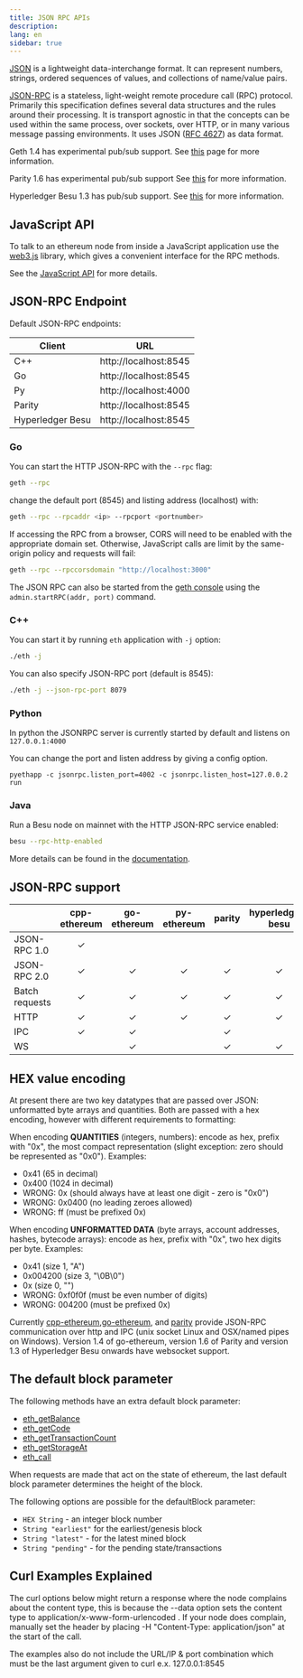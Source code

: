 ```yaml
---
title: JSON RPC APIs
description:
lang: en
sidebar: true
---
```


[JSON](http://json.org/) is a lightweight data-interchange format. It can represent numbers, strings, ordered sequences of values, and collections of name/value pairs.

[JSON-RPC](http://www.jsonrpc.org/specification) is a stateless, light-weight remote procedure call (RPC) protocol. Primarily this specification defines several data structures and the rules around their processing. It is transport agnostic in that the concepts can be used within the same process, over sockets, over HTTP, or in many various message passing environments. It uses JSON ([RFC 4627](http://www.ietf.org/rfc/rfc4627.txt)) as data format.

Geth 1.4 has experimental pub/sub support. See [this](https://github.com/ethereum/go-ethereum/wiki/RPC-PUB-SUB) page for more information.

Parity 1.6 has experimental pub/sub support See [this](https://github.com/paritytech/parity/wiki/JSONRPC-Eth-Pub-Sub-Module) for more information.

Hyperledger Besu 1.3 has pub/sub support. See [this](https://besu.hyperledger.org/en/stable/HowTo/Interact/APIs/RPC-PubSub/) for more information.

## JavaScript API

To talk to an ethereum node from inside a JavaScript application use the [web3.js](https://github.com/ethereum/web3.js) library, which gives a convenient interface for the RPC methods.

See the [JavaScript API](/developers/docs/apis/javascript) for more details.

## JSON-RPC Endpoint

Default JSON-RPC endpoints:

| Client           |          URL          |
| ---------------- | :-------------------: |
| C++              | http://localhost:8545 |
| Go               | http://localhost:8545 |
| Py               | http://localhost:4000 |
| Parity           | http://localhost:8545 |
| Hyperledger Besu | http://localhost:8545 |

### Go

You can start the HTTP JSON-RPC with the `--rpc` flag:

```bash
geth --rpc
```

change the default port (8545) and listing address (localhost) with:

```bash
geth --rpc --rpcaddr <ip> --rpcport <portnumber>
```

If accessing the RPC from a browser, CORS will need to be enabled with the appropriate domain set. Otherwise, JavaScript calls are limit by the same-origin policy and requests will fail:

```bash
geth --rpc --rpccorsdomain "http://localhost:3000"
```

The JSON RPC can also be started from the [geth console](https://github.com/ethereum/go-ethereum/wiki/JavaScript-Console) using the `admin.startRPC(addr, port)` command.

### C++

You can start it by running `eth` application with `-j` option:

```bash
./eth -j
```

You can also specify JSON-RPC port (default is 8545):

```bash
./eth -j --json-rpc-port 8079
```

### Python

In python the JSONRPC server is currently started by default and listens on `127.0.0.1:4000`

You can change the port and listen address by giving a config option.

`pyethapp -c jsonrpc.listen_port=4002 -c jsonrpc.listen_host=127.0.0.2 run`

### Java

Run a Besu node on mainnet with the HTTP JSON-RPC service enabled:

```bash
besu --rpc-http-enabled
```

More details can be found in the [documentation](https://besu.hyperledger.org/en/stable/Reference/CLI/CLI-Syntax/#rpc-http-enabled).

## JSON-RPC support

|                | cpp-ethereum | go-ethereum | py-ethereum |  parity  | hyperledger-besu |
| -------------- | :----------: | :---------: | :---------: | :------: | :--------------: |
| JSON-RPC 1.0   |   &#x2713;   |             |             |          |                  |
| JSON-RPC 2.0   |   &#x2713;   |  &#x2713;   |  &#x2713;   | &#x2713; |     &#x2713;     |
| Batch requests |   &#x2713;   |  &#x2713;   |  &#x2713;   | &#x2713; |     &#x2713;     |
| HTTP           |   &#x2713;   |  &#x2713;   |  &#x2713;   | &#x2713; |     &#x2713;     |
| IPC            |   &#x2713;   |  &#x2713;   |             | &#x2713; |                  |
| WS             |              |  &#x2713;   |             | &#x2713; |     &#x2713;     |

## HEX value encoding

At present there are two key datatypes that are passed over JSON: unformatted byte arrays and quantities. Both are passed with a hex encoding, however with different requirements to formatting:

When encoding **QUANTITIES** (integers, numbers): encode as hex, prefix with "0x", the most compact representation (slight exception: zero should be represented as "0x0"). Examples:

- 0x41 (65 in decimal)
- 0x400 (1024 in decimal)
- WRONG: 0x (should always have at least one digit - zero is "0x0")
- WRONG: 0x0400 (no leading zeroes allowed)
- WRONG: ff (must be prefixed 0x)

When encoding **UNFORMATTED DATA** (byte arrays, account addresses, hashes, bytecode arrays): encode as hex, prefix with "0x", two hex digits per byte. Examples:

- 0x41 (size 1, "A")
- 0x004200 (size 3, "\0B\0")
- 0x (size 0, "")
- WRONG: 0xf0f0f (must be even number of digits)
- WRONG: 004200 (must be prefixed 0x)

Currently [cpp-ethereum](https://github.com/ethereum/cpp-ethereum),[go-ethereum](https://github.com/ethereum/go-ethereum), and [parity](https://github.com/paritytech/parity) provide JSON-RPC communication over http and IPC (unix socket Linux and OSX/named pipes on Windows). Version 1.4 of go-ethereum, version 1.6 of Parity and version 1.3 of Hyperledger Besu onwards have websocket support.

## The default block parameter

The following methods have an extra default block parameter:

- [eth_getBalance](#eth_getbalance)
- [eth_getCode](#eth_getcode)
- [eth_getTransactionCount](#eth_gettransactioncount)
- [eth_getStorageAt](#eth_getstorageat)
- [eth_call](#eth_call)

When requests are made that act on the state of ethereum, the last default block parameter determines the height of the block.

The following options are possible for the defaultBlock parameter:

- `HEX String` - an integer block number
- `String "earliest"` for the earliest/genesis block
- `String "latest"` - for the latest mined block
- `String "pending"` - for the pending state/transactions

## Curl Examples Explained

The curl options below might return a response where the node complains about the content type, this is because the --data option sets the content type to application/x-www-form-urlencoded . If your node does complain, manually set the header by placing -H "Content-Type: application/json" at the start of the call.

The examples also do not include the URL/IP & port combination which must be the last argument given to curl e.x. 127.0.0.1:8545
